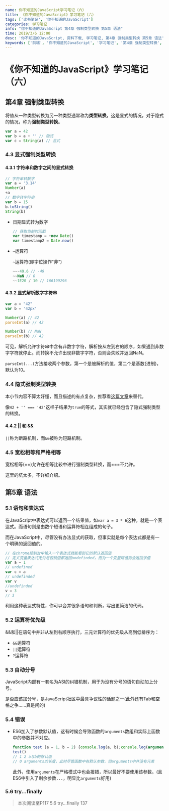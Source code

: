 ```yaml
---
name: 你不知道的JavaScript学习笔记（六）
title: 《你不知道的JavaScript》学习笔记（六）
tags: ['读书笔记', '你不知道的JavaScript']
categories: 学习笔记
info: "你不知道的JavaScript 第4章 强制类型转换 第5章 语法"
time: 2019/3/6 12:00
desc: '你不知道的JavaScript, 资料下载, 学习笔记, 第4章 强制类型转换 第5章 语法'
keywords: ['前端', '你不知道的JavaScript', '学习笔记', '第4章 强制类型转换', '第5章 语法']
---
```


# 《你不知道的JavaScript》学习笔记（六）

## 第4章 强制类型转换

将值从一种类型转换为另一种类型通常称为**类型转换**，这是显式的情况，对于隐式的情况，称为**强制类型转换**。

```javascript
var a = 42
var b = a + '' // 隐式
var c = String(a) // 显式
```

### 4.3 显式强制类型转换

#### 4.3.1 字符串和数字之间的显式转换

```javascript
// 字符串转数字
var a = '3.14'
Number(a)
+a
// 数字转字符串
var b = 15
b.toString()
String(b)
```

- 日期显式转为数字

  ```javascript
  // 获取当前时间戳
  var timestamp = +new Date()
  var timestamp2 = Date.now()
  ```

- `~`运算符

  `~`运算符(即字位操作"非")

  ```javascript
  ~~-49.6 // -49
  ~~NaN // 0
  ~~1E20 / 10 // 166199296 
  ```

#### 4.3.2 显式解析数字字符串

```javascript
var a = "42"
var b = '42px'

Number(a) // 42
parseInt(a) // 42

Number(b) // NaN
parseInt(b) // 42
```

可见，解析允许字符串中含有非数字字符，解析按从左到右的顺序，如果遇到非数字字符就停止。而转换不允许出现非数字字符，否则会失败并返回NaN。

`parseInt(...)`方法接收两个参数，第一个是被解析的值，第二个是基数(进制)，默认为10。

### 4.4 隐式强制类型转换

本小节内容不算太好懂，而且描述的有点复杂，推荐看[这篇文章](https://juejin.im/post/5a7172d9f265da3e3245cbca#heading-6)来替代。

像`42 + '' === '42'`这样子结果为`true`的等式，其实就已经包含了隐式强制类型的转换。

#### 4.4.2 || 和 &&

`||`称为断路机制，而`&&`被称为短路机制。

### 4.5 宽松相等和严格相等

宽松相等(==)允许在相等比较中进行强制类型转换，而===不允许。

这里的坑太多，不详细介绍。

## 第5章 语法

### 5.1 语句和表达式

在JavaScript中表达式可以返回一个结果值，如`var a = 3 * 6`这种，就是一个表达式。而语句则是由数个短语和运算符相连组成的句子。

而在JavaScript中，尽管没有办法显式的获取，但事实就是每个表达式都是有一个明确的返回值的。

```javascript
// 在chrome控制台中输入一个表达式就能看到它的默认返回值
// 定义变量表达式无论是否赋值都返回undefinded，而为一个变量赋值则会返回该值
var a = 1
// undefined
var c = a
// undefinded
var v
//undefinded
v = 3
// 3
```

利用这种表达式特性，你可以合并很多语句和判断，写出更简洁的代码。

### 5.2 运算符优先级

&&和||在语句中并非从左到右顺序执行，三元计算符的优先级从高到低排序为：

- `&&`运算符
- `||`运算符
- `?`运算符

### 5.3 自动分号

JavaScript内部有一套名为ASI的纠错机制，用于为没有分号的语句自动加上分号。

是否应该加分号，是JavaScript社区中最具争议性的话题之一(此外还有Tab和空格之争......真是闲的)

### 5.4 错误

- ES6加入了参数默认值，这有时候会导致函数的`arguments`数组和实际上函数中的参数并不对应。

  ```javascript
  function test (a = 1, b = 2) {console.log(a, b);console.log(arguments.length);}
  test()
  // 1 2 a与b的默认值
  // 0 arguments的长度，此时尽管函数中有默认参数，但arguments中并没有元素
  ```

  此外，使用`arguments`在严格模式中也会报错，所以最好不要使用该参数。(且ES6中引入了剩余参数`...`，明显比`arguments`好用)

### 5.6 try...finally



> 本次阅读至P117 5.6 try...finally 137